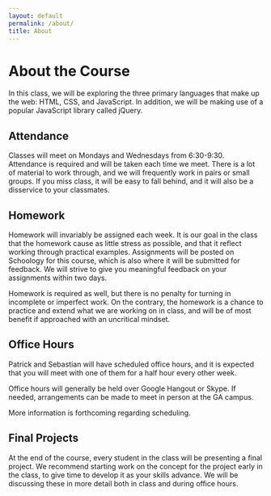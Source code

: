 ```yaml
---
layout: default
permalink: /about/
title: About
---
```


About the Course
================

In this class, we will be exploring the three primary languages that make up the web: HTML, CSS, and JavaScript. In addition, we will be making use of a popular JavaScript library called jQuery.


Attendance
----------

Classes will meet on Mondays and Wednesdays from 6:30-9:30. Attendance is required and will be taken each time we meet. There is a lot of material to work through, and we will frequently work in pairs or small groups. If you miss class, it will be easy to fall behind, and it will also be a disservice to your classmates.


Homework
--------

Homework will invariably be assigned each week. It is our goal in the class that the homework cause as little stress as possible, and that it reflect working through practical examples. Assignments will be posted on Schoology for this course, which is also where it will be submitted for feedback. We will strive to give you meaningful feedback on your assignments within two days.

Homework is required as well, but there is no penalty for turning in incomplete or imperfect work. On the contrary, the homework is a chance to practice and extend what we are working on in class, and will be of most benefit if approached with an uncritical mindset.


Office Hours
------------

Patrick and Sebastian will have scheduled office hours, and it is expected that you will meet with one of them for a half hour every other week.

Office hours will generally be held over Google Hangout or Skype. If needed, arrangements can be made to meet in person at the GA campus.

More information is forthcoming regarding scheduling.


Final Projects
--------------

At the end of the course, every student in the class will be presenting a final project. We recommend starting work on the concept for the project early in the class, to give time to develop it as your skills advance. We will be discussing these in more detail both in class and during office hours.